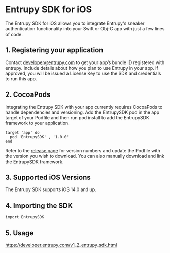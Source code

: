 # Entrupy SDK for iOS
The Entrupy SDK for iOS allows you to integrate Entrupy's sneaker authentication functionality into your Swift or Obj-C app with just a few lines of code.

## 1. Registering your application
Contact developer@entrupy.com to get your app’s bundle ID registered with entrupy. Include details about how you plan to use Entrupy in your app. If approved, you will be issued a License Key to use the SDK and credentials to run this app. 

## 2. CocoaPods
Integrating the Entrupy SDK with your app currently requires CocoaPods to handle dependencies and versioning.
Add the EntrupySDK pod in the app target of your Podfile and then run pod install to add the EntrupySDK framework to your application.
```
target 'app' do
  pod 'EntrupySDK' , '1.0.0'
end
```
Refer to the [release page](https://github.com/entrupy/entrupy-sdk-iOS/releases) for version numbers and update the Podfile with the version you wish to download. You can also manually download and link the EntrupySDK framework.

## 3. Supported iOS Versions
The Entrupy SDK supports iOS 14.0 and up.

## 4. Importing the SDK
`import EntrupySDK`

## 5. Usage
https://developer.entrupy.com/v1_2_entrupy_sdk.html
